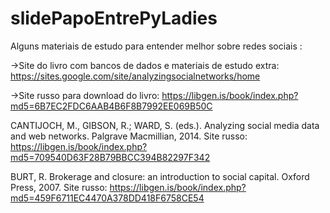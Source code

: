# slidePapoEntrePyLadies
Alguns materiais de estudo para entender melhor sobre redes sociais :

  ->Site do livro com bancos de dados e materiais de estudo extra: https://sites.google.com/site/analyzingsocialnetworks/home
  
  ->Site russo para download do livro: https://libgen.is/book/index.php?md5=6B7EC2FDC6AAB4B6F8B7992EE069B50C
  
  CANTIJOCH, M., GIBSON, R.; WARD, S. (eds.). Analyzing social media data and web networks. Palgrave Macmillian, 2014.
  Site russo: https://libgen.is/book/index.php?md5=709540D63F28B79BBCC394B82297F342

  BURT, R. Brokerage and closure: an introduction to social capital. Oxford Press, 2007.
  Site russo: https://libgen.is/book/index.php?md5=459F6711EC4470A378DD418F6758CE54


